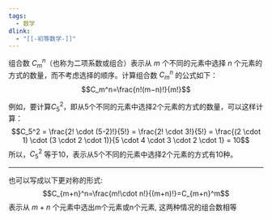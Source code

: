 ```yaml
---
tags:
  - 数学
dlink:
  - "[[-初等数学-]]"
---
```

组合数 $C_m^n$（也称为二项系数或组合）表示从 $m$ 个不同的元素中选择 $n$ 个元素的方式的数量，而不考虑选择的顺序。计算组合数 $C_m^n$ 的公式如下：
$$C_m^n​=\frac{n!(m−n)!}{m!}​$$

例如，要计算$C_5^2$，即从5个不同的元素中选择2个元素的方式的数量，可以这样计算：
$$C_5^2 = \frac{2! \cdot (5-2)!}{5!} = \frac{2! \cdot 3!}{5!} = \frac{(2 \cdot 1) \cdot (3 \cdot 2 \cdot 1)}{5 \cdot 4 \cdot 3 \cdot 2 \cdot 1} = 10$$
所以，$C_5^2$ 等于10，表示从5个不同的元素中选择2个元素的方式有10种。

---
也可以写成以下更对称的形式: 
$$C_{m+n}^n​=\frac{m!\cdot n!}{(m+n)!}​=C_{m+n}^m​$$
表示从 $m+n$ 个元素中选出m个元素或n个元素, 这两种情况的组合数相等